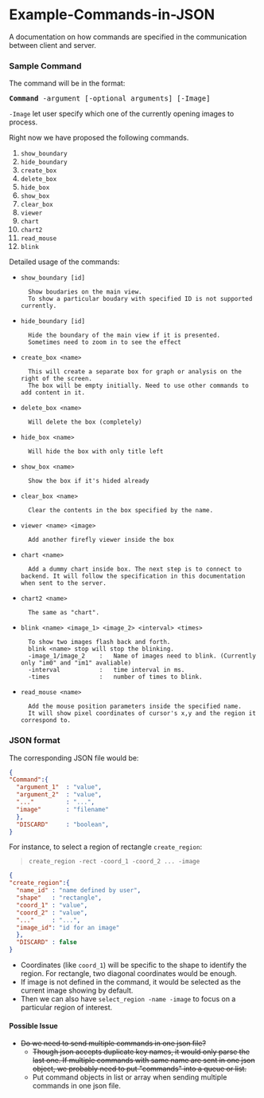 # Example-Commands-in-JSON
A documentation on how commands are specified in the communication between client and server.

### Sample Command

The command will be in the format:

<pre>
<b>Command</b> -argument [-optional arguments] [-Image]
</pre>
`-Image` let user specify which one of the currently opening images to process.

Right now we have proposed the following commands.

1. `show_boundary`
2. `hide_boundary`
3. `create_box`
4. `delete_box`
5. `hide_box`
6. `show_box`
7. `clear_box`
8. `viewer`
9. `chart`
10. `chart2`
11. `read_mouse`
12. `blink`

Detailed usage of the commands:

* `show_boundary [id]`

        Show boudaries on the main view.
        To show a particular boudary with specified ID is not supported currently.

* `hide_boundary [id]`
 
        Hide the boundary of the main view if it is presented.
        Sometimes need to zoom in to see the effect

* `create_box <name>`

        This will create a separate box for graph or analysis on the right of the screen.
        The box will be empty initially. Need to use other commands to add content in it.

* `delete_box <name>`
        
        Will delete the box (completely)

* `hide_box <name>`
        
        Will hide the box with only title left

* `show_box <name>`
  
        Show the box if it's hided already

* `clear_box <name>`
        
        Clear the contents in the box specified by the name.

* `viewer <name> <image>`

        Add another firefly viewer inside the box 

* `chart <name>`

        Add a dummy chart inside box. The next step is to connect to backend. It will follow the specification in this documentation when sent to the server.

* `chart2 <name>`

        The same as "chart".

* `blink <name> <image_1> <image_2> <interval> <times>`

        To show two images flash back and forth.
        blink <name> stop will stop the blinking.
        -image_1/image_2    :   Name of images need to blink. (Currently only "im0" and "im1" avaliable)
        -interval           :   time interval in ms.
        -times              :   number of times to blink.

* `read_mouse <name>`

        Add the mouse position parameters inside the specified name.
        It will show pixel coordinates of cursor's x,y and the region it correspond to.

### JSON format

The corresponding JSON file would be:
```json
{
"Command":{
  "argument_1"  : "value",
  "argument_2"  : "value",
  "..."         : "...",
  "image"       : "filename"
  },
  "DISCARD"     : "boolean",
}
```
For instance, to select a region of rectangle `create_region`:
>`create_region -rect -coord_1 -coord_2 ... -image`

```json
{
"create_region":{
  "name_id" : "name defined by user",
  "shape"   : "rectangle",
  "coord_1" : "value",
  "coord_2" : "value",      
  "..."     : "...",
  "image_id": "id for an image"
  },
  "DISCARD" : false
}
```
* Coordinates (like `coord_1`) will be specific to the shape to identify the region. For rectangle, two diagonal coordinates would be enough.
* If image is not defined in the command, it would be selected as the current image showing  by default.
* Then we can also have `select_region -name -image` to focus on a particular region of interest.

#### Possible Issue
* ~~Do we need to send multiple commands in one json file?~~
  * ~~Though json accepts duplicate key names, it would only parse the last one. If multiple commands with same name are sent in one json object, we probably need to put "commands" into a queue or list.~~
  * Put command objects in list or array when sending multiple commands in one json file.
